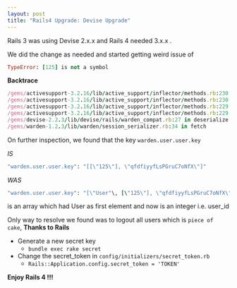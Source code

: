 ```yaml
---
layout: post
title: "Rails4 Upgrade: Devise Upgrade"
---
```


Rails 3 was using Devise 2.x.x and Rails 4 needed 3.x.x .

We did the change as needed and started getting weird issue of 

```ruby
TypeError: [125] is not a symbol
```

**Backtrace**

```ruby
/gems/activesupport-3.2.16/lib/active_support/inflector/methods.rb:230 in const_defined?
/gems/activesupport-3.2.16/lib/active_support/inflector/methods.rb:230 in block in constantize
/gems/activesupport-3.2.16/lib/active_support/inflector/methods.rb:229 in each
/gems/activesupport-3.2.16/lib/active_support/inflector/methods.rb:229 in constantize
/gems/devise-2.2.3/lib/devise/rails/warden_compat.rb:27 in deserialize
/gems/warden-1.2.3/lib/warden/session_serializer.rb:34 in fetch
```

On further inspection, we found that the key `warden.user.user.key`

*IS*

```ruby
"warden.user.user.key": "[[\"125\"], \"qfdfiyyfLsPGruC7oNfX\"]"
```
*WAS*

```ruby
"warden.user.user.key": "[\"User"\, [\"125\"], \"qfdfiyyfLsPGruC7oNfX\"]"
```

is an array which had User as first element and now is an integer i.e. user_id

Only way to resolve we found was to logout all users which is `piece of cake`, **Thanks to Rails**

- Generate a new secret key
  - `bundle exec rake secret`
- Change the secret\_token in `config/initializers/secret_token.rb` 
  - `Rails::Application.config.secret_token = 'TOKEN'`

**Enjoy Rails 4 !!!**
